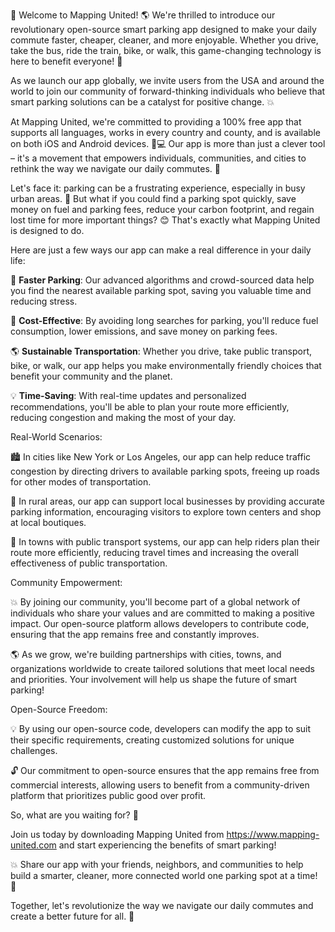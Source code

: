 🎉 Welcome to Mapping United! 🌎 We're thrilled to introduce our revolutionary open-source smart parking app designed to make your daily commute faster, cheaper, cleaner, and more enjoyable. Whether you drive, take the bus, ride the train, bike, or walk, this game-changing technology is here to benefit everyone! 🚀

As we launch our app globally, we invite users from the USA and around the world to join our community of forward-thinking individuals who believe that smart parking solutions can be a catalyst for positive change. 💥

At Mapping United, we're committed to providing a 100% free app that supports all languages, works in every country and county, and is available on both iOS and Android devices. 📱💻 Our app is more than just a clever tool – it's a movement that empowers individuals, communities, and cities to rethink the way we navigate our daily commutes. 💪

Let's face it: parking can be a frustrating experience, especially in busy urban areas. 🚗 But what if you could find a parking spot quickly, save money on fuel and parking fees, reduce your carbon footprint, and regain lost time for more important things? 😊 That's exactly what Mapping United is designed to do.

Here are just a few ways our app can make a real difference in your daily life:

🚗 **Faster Parking**: Our advanced algorithms and crowd-sourced data help you find the nearest available parking spot, saving you valuable time and reducing stress.

💸 **Cost-Effective**: By avoiding long searches for parking, you'll reduce fuel consumption, lower emissions, and save money on parking fees.

🌎 **Sustainable Transportation**: Whether you drive, take public transport, bike, or walk, our app helps you make environmentally friendly choices that benefit your community and the planet.

💡 **Time-Saving**: With real-time updates and personalized recommendations, you'll be able to plan your route more efficiently, reducing congestion and making the most of your day.

Real-World Scenarios:

🏙️ In cities like New York or Los Angeles, our app can help reduce traffic congestion by directing drivers to available parking spots, freeing up roads for other modes of transportation.

🌳 In rural areas, our app can support local businesses by providing accurate parking information, encouraging visitors to explore town centers and shop at local boutiques.

🚂 In towns with public transport systems, our app can help riders plan their route more efficiently, reducing travel times and increasing the overall effectiveness of public transportation.

Community Empowerment:

💥 By joining our community, you'll become part of a global network of individuals who share your values and are committed to making a positive impact. Our open-source platform allows developers to contribute code, ensuring that the app remains free and constantly improves.

🌎 As we grow, we're building partnerships with cities, towns, and organizations worldwide to create tailored solutions that meet local needs and priorities. Your involvement will help us shape the future of smart parking!

Open-Source Freedom:

💡 By using our open-source code, developers can modify the app to suit their specific requirements, creating customized solutions for unique challenges.

🔓 Our commitment to open-source ensures that the app remains free from commercial interests, allowing users to benefit from a community-driven platform that prioritizes public good over profit.

So, what are you waiting for? 🎉

Join us today by downloading Mapping United from https://www.mapping-united.com and start experiencing the benefits of smart parking!

💥 Share our app with your friends, neighbors, and communities to help build a smarter, cleaner, more connected world one parking spot at a time! 🌟

Together, let's revolutionize the way we navigate our daily commutes and create a better future for all. 🌈